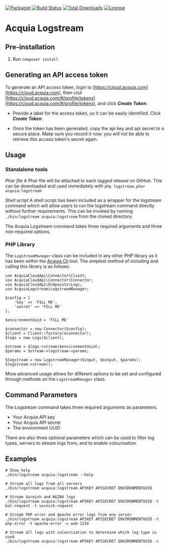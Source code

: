 [![Packagist](https://img.shields.io/packagist/v/typhonius/acquia-logstream.svg)](https://packagist.org/packages/typhonius/acquia-logstream)
[![Build Status](https://travis-ci.org/typhonius/acquia-logstream.svg?branch=master)](https://travis-ci.org/typhonius/acquia-logstream)
[![Total Downloads](https://poser.pugx.org/typhonius/acquia-logstream/downloads.png)](https://packagist.org/packages/typhonius/acquia-logstream)
[![License](https://poser.pugx.org/typhonius/acquia-logstream/license.png)]()

# Acquia Logstream


## Pre-installation

1. Run `composer install`


## Generating an API access token

To generate an API access token, login to [https://cloud.acquia.com](https://cloud.acquia.com), then visit [https://cloud.acquia.com/#/profile/tokens](https://cloud.acquia.com/#/profile/tokens), and click ***Create Token***.


* Provide a label for the access token, so it can be easily identified. Click ***Create Token***.

* Once the token has been generated, copy the api key and api secret to a secure place. Make sure you record it now: you will not be able to retrieve this access token's secret again.

## Usage

### Standalone tools

*Phar file*
A Phar file will be attached to each tagged release on GitHub. This can be downloaded and used immediately with `php logstream.phar acquia:logstream`

*Shell script*
A shell script has been included as a wrapper for the logstream command which will allow users to run the logstream command directly without further requirements. This can be invoked by running `./bin/logstream acquia:logstream` from the cloned directory.

The Acquia Logstream command takes three required arguments and three non-required options.
 
  
  
### PHP Library

The `LogstreamManager` class can be included in any other PHP library as it has been within the [Acquia Cli](https://github.com/typhonius/acquia_cli) tool. The simplest method of including and calling this library is as follows:

````
use AcquiaCloudApi\Connector\Client;
use AcquiaCloudApi\Connector\Connector;
use AcquiaCloudApi\Endpoints\Logs;
use AcquiaLogstream\LogstreamManager;

$config = [
    'key' => 'FILL ME',
    'secret' => 'FILL ME'
];

$environmentUuid = 'FILL ME'

$connector = new Connector($config);
$client = Client::factory($connector);
$logs = new Logs($client);

$stream = $logs->stream($environmentUuid);
$params = $stream->logstream->params;

$logstream = new LogstreamManager($input, $output, $params);
$logstream->stream();
````

More advanced usage allows for different options to be set and configured through methods on the `LogstreamManager` class.


## Command Parameters

The Logstream command takes three required arguments as parameters.

* Your Acquia API key
* Your Acquia API secret
* The environment UUID

There are also three optional parameters which can be used to filter log types, servers to stream logs from, and to enable colourisation.


## Examples

````
# Show help
./bin/logstream acquia:logstream --help

# Stream all logs from all servers
./bin/logstream acquia:logstream APIKEY APISECRET ENVIRONMENTUUID

# Stream Varnish and NGINX logs 
./bin/logstream acquia:logstream APIKEY APISECRET ENVIRONMENTUUID -t bal-request -t varnish-request

# Stream PHP error and Apache error logs from one server
./bin/logstream acquia:logstream APIKEY APISECRET ENVIRONMENTUUID -t php-error -t apache-error -s web-1234

# Stream all logs with colourisation to determine which log type is used
./bin/logstream acquia:logstream APIKEY APISECRET ENVIRONMENTUUID -c
````